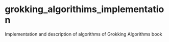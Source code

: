# grokking_algorithims_implementation
Implementation and description of algorithms of Grokking  Algorithms book
